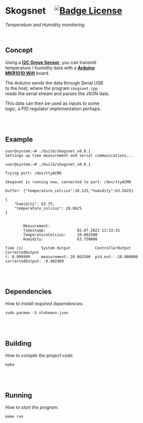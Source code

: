 # Skogsnet   [![Badge License]][license]

_Temperature and Humidity monitoring._

<br>

## Concept

Using a **[I2C Grove Sensor]**, you can transmit <br>
temperature / humidity data with a **[Arduino <br>
MKR1010 Wifi][arduino]**
board.

The Arduino sends the data through Serial USB <br>
to the host, where the program `skogsnet.cpp` <br>
reads the serial stream and parses the JSON data.

This data can then be used as inputs to some <br>
logic, a PID regulator implementation perhaps.

<br>
<br>

## Example

```console
user@system:~# ./build/skogsnet_v0.0.1
Settings up time measurement and serial communications...
```

```console
user@system:~# ./build/skogsnet_v0.0.1

Trying port: /dev/ttyACM0

Skogsnet is running now, connected to port: /dev/ttyACM0

buffer: {"temperature_celcius":28.125,"humidity":63.5625}

{
    "humidity": 63.75,
    "temperature_celcius": 28.0625
}


        Measurement:
        Timestamp:              02.07.2022 13:33:15
        TemperatureCelcius:     28.062500
        Humidity:               63.750000

Time (s)        System Output           ControllerOutput        CorrectedOutput
t: 0.999999     measurement: 28.062500  pid.out: -10.000000     correctedOutput: -9.402489

```

<br>
<br>

## Dependencies

_How to install required dependencies._

```shell
sudo pacman -S nlohmann-json
```

<br>
<br>

## Building

_How to compile the project code._

```shell
make
```

<br>
<br>

## Running

_How to start the program._

```shell
make run
```

<br>

<!----------------------------------------------------------------------------->

[badge license]: https://img.shields.io/badge/License-GPL_3-blue.svg?style=for-the-badge
[i2c grove sensor]: https://www.seeedstudio.com/Grove-Temperature-Humidity-Sensor-High-Accuracy-Mini.html
[arduino]: https://docs.arduino.cc/hardware/mkr-1000-wifi
[license]: #
